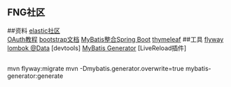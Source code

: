 ## FNG社区

##资料
[elastic社区](https://elasticsearch.cn/)   
[OAuth教程](https://developer.github.com/apps/building-oauth-apps/creating-an-oauth-app/)
[bootstrap文档](https://v3.bootcss.com/getting-started)
[MyBatis整合Spring Boot](https://cloud.tencent.com/developer/article/1362818)
[thymeleaf](https://www.thymeleaf.org/)
##工具
[flyway](https://flywaydb.org/)
[lombok  @Data](https://projectlombok.org/)
[devtools]
[MyBatis Generator](https://mybatis.org/generator/running/runningWithMaven.html)
[LiveReload插件]


##
mvn flyway:migrate
mvn -Dmybatis.generator.overwrite=true mybatis-generator:generate